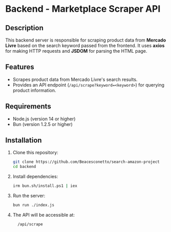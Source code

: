 # Backend - Marketplace Scraper API

## Description
This backend server is responsible for scraping product data from **Mercado Livre** based on the search keyword passed from the frontend. It uses **axios** for making HTTP requests and **JSDOM** for parsing the HTML page.

## Features
- Scrapes product data from Mercado Livre's search results.
- Provides an API endpoint (`/api/scrape?keyword=<keyword>`) for querying product information.

## Requirements
- Node.js (version 14 or higher)
- Bun (version 1.2.5 or higher)

## Installation
1. Clone this repository:
   ```bash
   git clone https://github.com/Beacesconetto/search-amazon-project
   cd backend

2. Install dependencies:
   ```bash
   irm bun.sh/install.ps1 | iex 

3. Run the server:
   ```bash
   bun run ./index.js

4. The API will be accessible at:
   ```bash
     /api/scrape